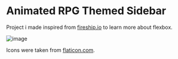 # Animated RPG Themed Sidebar

Project i made inspired from <a href="https://www.youtube.com/c/Fireship">fireship.io</a> to learn more about flexbox.

![image](https://user-images.githubusercontent.com/59270176/153096886-74a7e3d4-cab9-47e3-b60d-09bf1b975db6.png)

Icons were taken from <a href="https://www.flaticon.com/">flaticon.com</a>.
